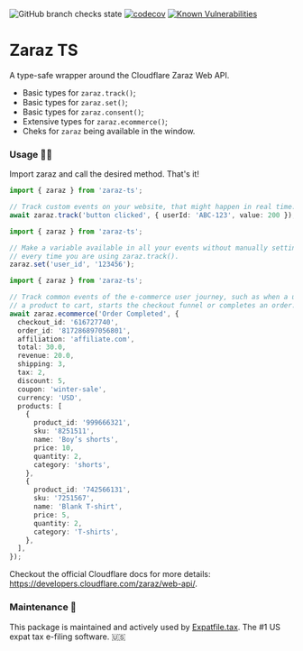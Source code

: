 ![GitHub branch checks state][build-url] [![codecov][cov-img]][cov-url] [![Known Vulnerabilities][snyk-img]][snyk-url]

# Zaraz TS

A type-safe wrapper around the Cloudflare Zaraz Web API.

- Basic types for `zaraz.track()`;
- Basic types for `zaraz.set()`;
- Basic types for `zaraz.consent()`;
- Extensive types for `zaraz.ecommerce()`;
- Cheks for `zaraz` being available in the window.

### Usage 🧑‍💻

Import zaraz and call the desired method. That's it!

```ts
import { zaraz } from 'zaraz-ts';

// Track custom events on your website, that might happen in real time.
await zaraz.track('button clicked', { userId: 'ABC-123', value: 200 });
```

```ts
import { zaraz } from 'zaraz-ts';

// Make a variable available in all your events without manually setting it
// every time you are using zaraz.track().
zaraz.set('user_id', '123456');
```

```ts
import { zaraz } from 'zaraz-ts';

// Track common events of the e-commerce user journey, such as when a user adds
// a product to cart, starts the checkout funnel or completes an order.
await zaraz.ecommerce('Order Completed', {
  checkout_id: '616727740',
  order_id: '817286897056801',
  affiliation: 'affiliate.com',
  total: 30.0,
  revenue: 20.0,
  shipping: 3,
  tax: 2,
  discount: 5,
  coupon: 'winter-sale',
  currency: 'USD',
  products: [
    {
      product_id: '999666321',
      sku: '8251511',
      name: 'Boy’s shorts',
      price: 10,
      quantity: 2,
      category: 'shorts',
    },
    {
      product_id: '742566131',
      sku: '7251567',
      name: 'Blank T-shirt',
      price: 5,
      quantity: 2,
      category: 'T-shirts',
    },
  ],
});
```

Checkout the official Cloudflare docs for more details: https://developers.cloudflare.com/zaraz/web-api/.

### Maintenance 👷

This package is maintained and actively used by [Expatfile.tax][expatfile-site].
The #1 US expat tax e-filing software. 🇺🇸

[build-url]: https://img.shields.io/github/checks-status/expatfile/zaraz-ts/main
[cov-img]: https://codecov.io/gh/expatfile/zaraz-ts/branch/main/graph/badge.svg?token=mbGgsweFuP
[cov-url]: https://codecov.io/gh/expatfile/zaraz-ts
[snyk-img]: https://snyk.io/test/github/expatfile/zaraz-ts/badge.svg
[snyk-url]: https://snyk.io/test/github/expatfile/zaraz-ts
[expatfile-site]: https://expatfile.tax
